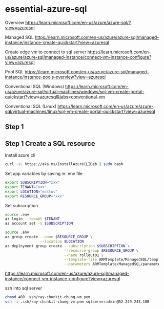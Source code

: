 # essential-azure-sql

Overview
<https://learn.microsoft.com/en-us/azure/azure-sql/?view=azuresql>

Managed SQL
<https://learn.microsoft.com/en-us/azure/azure-sql/managed-instance/instance-create-quickstart?view=azuresql>

Create edge vm to connect to sql server
<https://learn.microsoft.com/en-us/azure/azure-sql/managed-instance/connect-vm-instance-configure?view=azuresql>

Pool SQL
<https://learn.microsoft.com/en-us/azure/azure-sql/managed-instance/instance-pools-overview?view=azuresql>

Conventional SQL (Windows)
<https://learn.microsoft.com/en-us/azure/azure-sql/virtual-machines/windows/sql-vm-create-portal-quickstart?view=azuresql&tabs=conventional-vm>

Conventional SQL (Linux)
<https://learn.microsoft.com/en-us/azure/azure-sql/virtual-machines/linux/sql-vm-create-portal-quickstart?view=azuresql>

## Step 1

## Step 1 Create a SQL resource

Install azure cli

```bash
curl -sL https://aka.ms/InstallAzureCLIDeb | sudo bash
```

Set app variables by saving in .env file

```bash
export SUBSCRIPTION="xxx"
export TENANT="xxx"
export LOCATION="eastus"
export RESOURCE_GROUP="xxx"
```

Set subscription

```bash
source .env
az login --tenant $TENANT
az account set -s $SUBSCRIPTION
```

```bash
source .env
az group create --name $RESOURCE_GROUP \
                --location $LOCATION
az deployment group create --subscription $SUBSCRIPTION \
                           --resource-group $RESOURCE_GROUP \
                           --name rollout01 \
                           --template-file ARMTemplate/ManagedSQL/template.json \
                           --parameters ARMTemplate/ManagedSQL/parameters.json
```

<https://learn.microsoft.com/en-us/azure/azure-sql/managed-instance/connect-vm-instance-configure?view=azuresql>




ssh into sql server

```bash
chmod 400 .ssh/ray-chunkit-chung-vm.pem
ssh -i .ssh/ray-chunkit-chung-vm.pem sqlserveradmin@52.249.248.100
```
